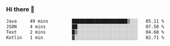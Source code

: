### Hi there 👋

<!--START_SECTION:waka-->

```txt
Java     49 mins         █████████████████████▒░░░   85.11 %
JSON     4 mins          ██░░░░░░░░░░░░░░░░░░░░░░░   07.50 %
Text     2 mins          █▒░░░░░░░░░░░░░░░░░░░░░░░   04.68 %
Kotlin   1 min           ▓░░░░░░░░░░░░░░░░░░░░░░░░   02.71 %
```

<!--END_SECTION:waka-->

<!--
**jerry-shao/jerry-shao** is a ✨ _special_ ✨ repository because its `README.md` (this file) appears on your GitHub profile.

Here are some ideas to get you started:

- 🔭 I’m currently working on ...
- 🌱 I’m currently learning ...
- 👯 I’m looking to collaborate on ...
- 🤔 I’m looking for help with ...
- 💬 Ask me about ...
- 📫 How to reach me: ...
- 😄 Pronouns: ...
- ⚡ Fun fact: ...
-->
